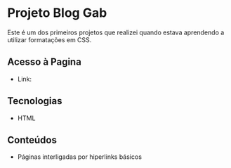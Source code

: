 # Projeto Blog Gab

Este é um dos primeiros projetos que realizei quando estava aprendendo a utilizar formatações em CSS.

## Acesso à Pagina

- Link: 

## Tecnologias

- HTML

## Conteúdos

- Páginas interligadas por hiperlinks básicos